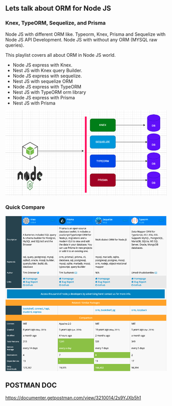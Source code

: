 ## Lets talk about ORM for Node JS

### Knex, TypeORM, Sequelize, and Prisma
Node JS  with different ORM like.
Typeorm, Knex, Prisma and Sequelize with Node JS API Development.
Node JS with without any ORM (MYSQL raw queries).

This playlist covers all about ORM in Node JS world.

- Node JS express with Knex.
- Nest JS with Knex query Builder.
- Node JS express with sequelize.
- Nest JS with sequelize ORM
- Node JS express with TypeORM
- Nest JS with TypeORM orm library  
- Node JS express with Prisma
- Nest JS with Prisma

![](/snap/diag.png)

### Quick Compare
![](/snap/compare.png)

## POSTMAN DOC
https://documenter.getpostman.com/view/3210014/2s9YJXb5h1 
